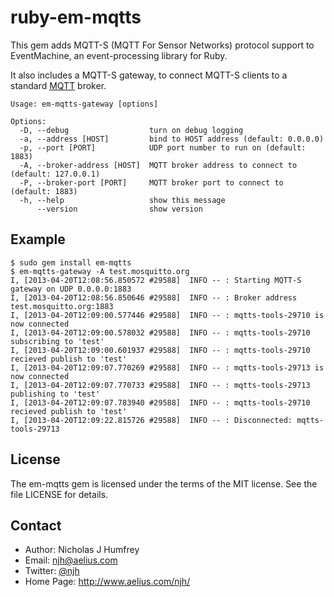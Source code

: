 ruby-em-mqtts
=============

This gem adds MQTT-S (MQTT For Sensor Networks) protocol support to EventMachine,
an event-processing library for Ruby.

It also includes a MQTT-S gateway, to connect MQTT-S clients to a standard [MQTT] broker.

    Usage: em-mqtts-gateway [options]

    Options:
      -D, --debug                  turn on debug logging
      -a, --address [HOST]         bind to HOST address (default: 0.0.0.0)
      -p, --port [PORT]            UDP port number to run on (default: 1883)
      -A, --broker-address [HOST]  MQTT broker address to connect to (default: 127.0.0.1)
      -P, --broker-port [PORT]     MQTT broker port to connect to (default: 1883)
      -h, --help                   show this message
          --version                show version


Example
-------

    $ sudo gem install em-mqtts
    $ em-mqtts-gateway -A test.mosquitto.org
    I, [2013-04-20T12:08:56.850572 #29588]  INFO -- : Starting MQTT-S gateway on UDP 0.0.0.0:1883
    I, [2013-04-20T12:08:56.850646 #29588]  INFO -- : Broker address test.mosquitto.org:1883
    I, [2013-04-20T12:09:00.577446 #29588]  INFO -- : mqtts-tools-29710 is now connected
    I, [2013-04-20T12:09:00.578032 #29588]  INFO -- : mqtts-tools-29710 subscribing to 'test'
    I, [2013-04-20T12:09:00.601937 #29588]  INFO -- : mqtts-tools-29710 recieved publish to 'test'
    I, [2013-04-20T12:09:07.770269 #29588]  INFO -- : mqtts-tools-29713 is now connected
    I, [2013-04-20T12:09:07.770733 #29588]  INFO -- : mqtts-tools-29713 publishing to 'test'
    I, [2013-04-20T12:09:07.783940 #29588]  INFO -- : mqtts-tools-29710 recieved publish to 'test'
    I, [2013-04-20T12:09:22.815726 #29588]  INFO -- : Disconnected: mqtts-tools-29713


License
-------

The em-mqtts gem is licensed under the terms of the MIT license.
See the file LICENSE for details.


Contact
-------

* Author:    Nicholas J Humfrey
* Email:     njh@aelius.com
* Twitter:   [@njh]
* Home Page: http://www.aelius.com/njh/


[MQTT]:                     http://mqtt.org/
[@njh]:                     http://twitter.com/njh
